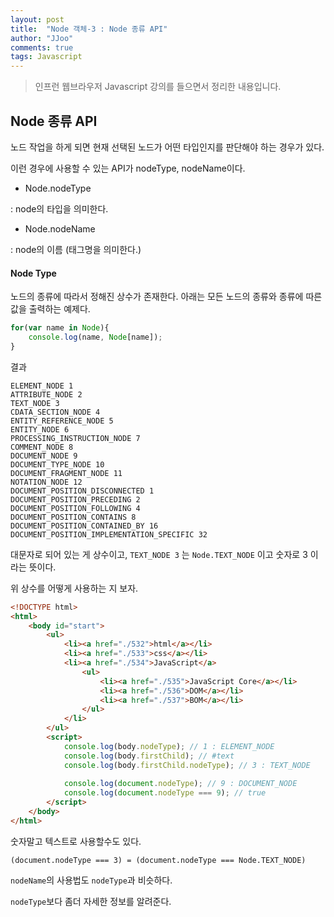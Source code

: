 ```yaml
---
layout: post
title:  "Node 객체-3 : Node 종류 API"
author: "JJoo"
comments: true
tags: Javascript
---
```



> 인프런 웹브라우저 Javascript 강의를 들으면서 정리한 내용입니다. 


## Node 종류 API

노드 작업을 하게 되면 현재 선택된 노드가 어떤 타입인지를 판단해야 하는 경우가 있다. 

이런 경우에 사용할 수 있는 API가 nodeType, nodeName이다. 

- Node.nodeType

: node의 타입을 의미한다. 

- Node.nodeName

: node의 이름 (태그명을 의미한다.)


#### Node Type

노드의 종류에 따라서 정해진 상수가 존재한다. 아래는 모든 노드의 종류와 종류에 따른 값을 출력하는 예제다.


```javascript
for(var name in Node){
	console.log(name, Node[name]);
}
```

결과

```
ELEMENT_NODE 1 
ATTRIBUTE_NODE 2 
TEXT_NODE 3 
CDATA_SECTION_NODE 4 
ENTITY_REFERENCE_NODE 5 
ENTITY_NODE 6 
PROCESSING_INSTRUCTION_NODE 7 
COMMENT_NODE 8 
DOCUMENT_NODE 9 
DOCUMENT_TYPE_NODE 10 
DOCUMENT_FRAGMENT_NODE 11 
NOTATION_NODE 12 
DOCUMENT_POSITION_DISCONNECTED 1 
DOCUMENT_POSITION_PRECEDING 2 
DOCUMENT_POSITION_FOLLOWING 4 
DOCUMENT_POSITION_CONTAINS 8 
DOCUMENT_POSITION_CONTAINED_BY 16 
DOCUMENT_POSITION_IMPLEMENTATION_SPECIFIC 32
```

대문자로 되어 있는 게 상수이고, `TEXT_NODE 3` 는 `Node.TEXT_NODE` 이고 숫자로 3 이라는 뜻이다. 

위 상수를 어떻게 사용하는 지 보자.

```html
<!DOCTYPE html>
<html>
	<body id="start">
		<ul>
			<li><a href="./532">html</a></li> 
			<li><a href="./533">css</a></li>
			<li><a href="./534">JavaScript</a>
				<ul>
					<li><a href="./535">JavaScript Core</a></li>
					<li><a href="./536">DOM</a></li>
					<li><a href="./537">BOM</a></li>
				</ul>
			</li>
		</ul>
		<script>
			console.log(body.nodeType); // 1 : ELEMENT_NODE
			console.log(body.firstChild); // #text
			console.log(body.firstChild.nodeType); // 3 : TEXT_NODE
			
			console.log(document.nodeType); // 9 : DOCUMENT_NODE
			console.log(document.nodeType === 9); // true
		</script>
	</body>
</html>
```

숫자말고 텍스트로 사용할수도 있다. 

```
(document.nodeType === 3) = (document.nodeType === Node.TEXT_NODE) 
```

`nodeName`의 사용법도 `nodeType`과 비슷하다.

`nodeType`보다 좀더 자세한 정보를 알려준다. 

